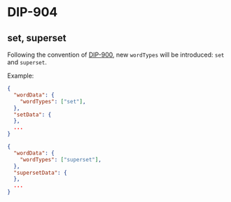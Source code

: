 DIP-904
======

set, superset
------------------------------

Following the convention of [DIP-900](900.md), new `wordTypes` will be introduced: `set` and `superset`.

Example:

```json
{
  "wordData": {
    "wordTypes": ["set"],
  },
  "setData": {
  },
  ...
}
```

```json
{
  "wordData": {
    "wordTypes": ["superset"],
  },
  "supersetData": {
  },
  ...
}
```


